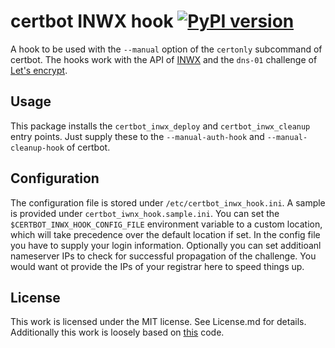 # certbot INWX hook [![PyPI version](https://badge.fury.io/py/certbot-inwx-hook.svg)](https://badge.fury.io/py/certbot-inwx-hook)

A hook to be used with the `--manual` option of the `certonly` subcommand of
certbot. The hooks work with the API of [INWX](https://inwx.com) and the
`dns-01` challenge of [Let's encrypt](https://lets-encrypt.org).

## Usage
This package installs the `certbot_inwx_deploy` and `certbot_inwx_cleanup`
entry points. Just supply these to the `--manual-auth-hook` and
`--manual-cleanup-hook` of certbot.

## Configuration
The configuration file is stored under `/etc/certbot_inwx_hook.ini`. A sample
is provided under `certbot_iwnx_hook.sample.ini`. You can set the
`$CERTBOT_INWX_HOOK_CONFIG_FILE` environment variable to a custom location,
which will take precedence over the default location if set.
In the config file you have to supply your login information. Optionally you
can set additioanl nameserver IPs to check for successful propagation of the
challenge. You would want ot provide the IPs of your registrar here to speed
things up.

## License
This work is licensed under the MIT license. See License.md for details.
Additionally this work is loosely based on
[this](https://github.com/inwx/python2.7-client) code.

